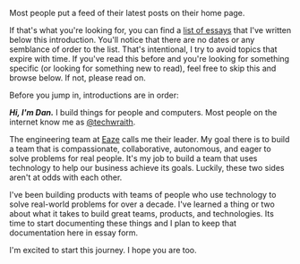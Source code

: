 Most people put a feed of their latest posts on their home page.

If that's what you're looking for, you can find a [list of essays][1] that I've written below this introduction. You'll notice that there are no dates or any semblance of order to the list. That's intentional, I try to avoid topics that expire with time. If you've read this before and you're looking for something specific (or looking for something new to read), feel free to skip this and browse below. If not, please read on.

Before you jump in, introductions are in order:

_**Hi, I'm Dan.**_ I build things for people and computers. Most people on the internet know me as [@techwraith][2].

The engineering team at [Eaze][3] calls me their leader. My goal there is to build a team that is compassionate, collaborative, autonomous, and eager to solve problems for real people. It's my job to build a team that uses technology to help our business achieve its goals. Luckily, these two sides aren't at odds with each other.

I've been building products with teams of people who use technology to solve real-world problems for over a decade. I've learned a thing or two about what it takes to build great teams, products, and technologies. Its time to start documenting these things and I plan to keep that documentation here in essay form.

I'm excited to start this journey. I hope you are too.

[1]: #essays
[2]: https://twitter.com/techwraith
[3]: https://www.eaze.com
